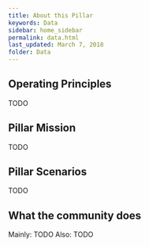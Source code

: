 ```yaml
---
title: About this Pillar
keywords: Data
sidebar: home_sidebar
permalink: data.html
last_updated: March 7, 2018
folder: Data
---
```


<!-- Here is where the Pillar leads can put in the main goals/principles of the Pillar -->

## Operating Principles

TODO

## Pillar Mission

TODO

## Pillar Scenarios

TODO

## What the community does

Mainly:
TODO
Also:
TODO